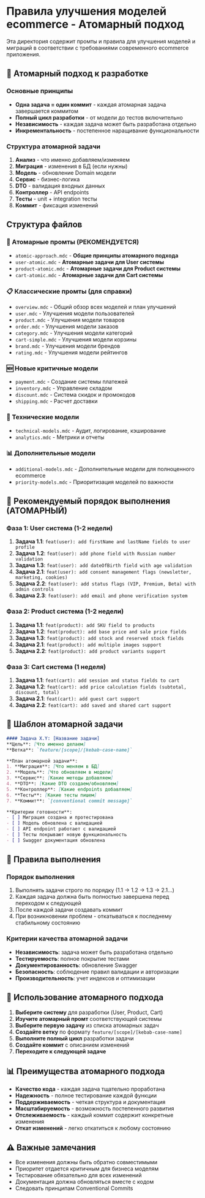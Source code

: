 # Правила улучшения моделей ecommerce - Атомарный подход

Эта директория содержит промты и правила для улучшения моделей и миграций в соответствии с требованиями современного ecommerce приложения.

## 🚀 Атомарный подход к разработке

### Основные принципы
- **Одна задача = один коммит** - каждая атомарная задача завершается коммитом
- **Полный цикл разработки** - от модели до тестов включительно
- **Независимость** - каждая задача может быть разработана отдельно
- **Инкрементальность** - постепенное наращивание функциональности

### Структура атомарной задачи
1. **Анализ** - что именно добавляем/изменяем
2. **Миграция** - изменения в БД (если нужны)
3. **Модель** - обновление Domain модели
4. **Сервис** - бизнес-логика
5. **DTO** - валидация входных данных
6. **Контроллер** - API endpoints
7. **Тесты** - unit + integration тесты
8. **Коммит** - фиксация изменений

## Структура файлов

### 🎯 Атомарные промты (РЕКОМЕНДУЕТСЯ)
- `atomic-approach.mdc` - **Общие принципы атомарного подхода**
- `user-atomic.mdc` - **Атомарные задачи для User системы**
- `product-atomic.mdc` - **Атомарные задачи для Product системы**
- `cart-atomic.mdc` - **Атомарные задачи для Cart системы**

### 📋 Классические промты (для справки)
- `overview.mdc` - Общий обзор всех моделей и план улучшений
- `user.mdc` - Улучшения модели пользователей
- `product.mdc` - Улучшения модели товаров  
- `order.mdc` - Улучшения модели заказов
- `category.mdc` - Улучшения модели категорий
- `cart-simple.mdc` - Улучшения модели корзины
- `brand.mdc` - Улучшения модели брендов
- `rating.mdc` - Улучшения модели рейтингов

### 🆕 Новые критичные модели
- `payment.mdc` - Создание системы платежей
- `inventory.mdc` - Управление складом
- `discount.mdc` - Система скидок и промокодов
- `shipping.mdc` - Расчет доставки

### 🔧 Технические модели
- `technical-models.mdc` - Аудит, логирование, кэширование
- `analytics.mdc` - Метрики и отчеты

### 📊 Дополнительные модели
- `additional-models.mdc` - Дополнительные модели для полноценного ecommerce
- `priority-models.mdc` - Приоритизация моделей по важности

## 🎯 Рекомендуемый порядок выполнения (АТОМАРНЫЙ)

### Фаза 1: User система (1-2 недели)
1. **Задача 1.1**: `feat(user): add firstName and lastName fields to user profile`
2. **Задача 1.2**: `feat(user): add phone field with Russian number validation`
3. **Задача 1.3**: `feat(user): add dateOfBirth field with age validation`
4. **Задача 2.1**: `feat(user): add consent management flags (newsletter, marketing, cookies)`
5. **Задача 2.2**: `feat(user): add status flags (VIP, Premium, Beta) with admin controls`
6. **Задача 2.3**: `feat(user): add email and phone verification system`

### Фаза 2: Product система (1-2 недели)
1. **Задача 1.1**: `feat(product): add SKU field to products`
2. **Задача 1.2**: `feat(product): add base price and sale price fields`
3. **Задача 1.3**: `feat(product): add stock and reserved stock fields`
4. **Задача 2.1**: `feat(product): add multiple images support`
5. **Задача 2.2**: `feat(product): add product variants support`

### Фаза 3: Cart система (1 неделя)
1. **Задача 1.1**: `feat(cart): add session and status fields to cart`
2. **Задача 1.2**: `feat(cart): add price calculation fields (subtotal, discount, total)`
3. **Задача 2.1**: `feat(cart): add guest cart support`
4. **Задача 2.2**: `feat(cart): add saved and shared cart support`

## 📝 Шаблон атомарной задачи

```markdown
#### Задача X.Y: [Название задачи]
**Цель**: [Что именно делаем]
**Ветка**: `feature/[scope]/[kebab-case-name]`

**План атомарной задачи**:
1. **Миграция**: [Что меняем в БД]
2. **Модель**: [Что обновляем в модели]
3. **Сервис**: [Какие методы добавляем]
4. **DTO**: [Какие DTO создаем/обновляем]
5. **Контроллер**: [Какие endpoints добавляем]
6. **Тесты**: [Какие тесты пишем]
7. **Коммит**: `[conventional commit message]`

**Критерии готовности**:
- [ ] Миграция создана и протестирована
- [ ] Модель обновлена с валидацией
- [ ] API endpoint работает с валидацией
- [ ] Тесты покрывают новую функциональность
- [ ] Swagger документация обновлена
```

## 🔄 Правила выполнения

### Порядок выполнения
1. Выполнять задачи строго по порядку (1.1 → 1.2 → 1.3 → 2.1...)
2. Каждая задача должна быть полностью завершена перед переходом к следующей
3. После каждой задачи создавать коммит
4. При возникновении проблем - откатываться к последнему стабильному состоянию

### Критерии качества атомарной задачи
- **Независимость**: задача может быть разработана отдельно
- **Тестируемость**: полное покрытие тестами
- **Документированность**: обновление Swagger
- **Безопасность**: соблюдение правил валидации и авторизации
- **Производительность**: учет индексов и оптимизации

## 🚀 Использование атомарного подхода

1. **Выберите систему** для разработки (User, Product, Cart)
2. **Изучите атомарный промт** соответствующей системы
3. **Выберите первую задачу** из списка атомарных задач
4. **Создайте ветку** по формату `feature/[scope]/[kebab-case-name]`
5. **Выполните полный цикл** разработки задачи
6. **Создайте коммит** с описанием изменений
7. **Переходите к следующей задаче**

## 📊 Преимущества атомарного подхода

- **Качество кода** - каждая задача тщательно проработана
- **Надежность** - полное тестирование каждой функции
- **Поддерживаемость** - четкая структура и документация
- **Масштабируемость** - возможность постепенного развития
- **Отслеживаемость** - каждый коммит содержит конкретные изменения
- **Откат изменений** - легко откатиться к любому состоянию

## ⚠️ Важные замечания

- Все изменения должны быть обратно совместимыми
- Приоритет отдается критичным для бизнеса моделям
- Тестирование обязательно для всех изменений
- Документация должна обновляться вместе с кодом
- Следовать принципам Conventional Commits